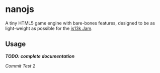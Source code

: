 # nanojs
A tiny HTML5 game engine with bare-bones features, designed to be as light-weight as possible for the [js13k Jam](http://js13kgames.com/).

## Usage

***TODO: complete documentation***

*Commit Test 2*
